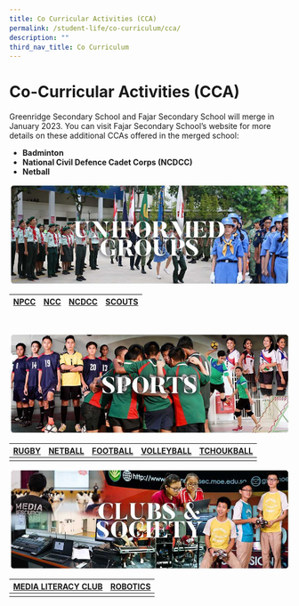 ```yaml
---
title: Co Curricular Activities (CCA)
permalink: /student-life/co-curriculum/cca/
description: ""
third_nav_title: Co Curriculum
---
```

# **Co-Curricular Activities (CCA)**

Greenridge Secondary School and Fajar Secondary School will merge in January 2023. You can visit Fajar Secondary School’s website for more details on these additional CCAs offered in the merged school:  

*   **Badminton**
*   **National Civil Defence Cadet Corps (NCDCC)**
*   **Netball**


![](/images/RESIZED%20Banner_CCA_UG.jpg)

| [NPCC](/co-curriculum/cca/uniformed-group/national-police-cadet-corps-npcc) | [NCC](/co-curriculum/cca/uniformed-group/national-cadet-corp-land-ncc) | [NCDCC](/school-experience/co-curriculum/cca/uniformed-group/girl-guides)| [SCOUTS](/school-experience/co-curriculum/cca/uniformed-group/scouts) |
| --- | --- | --- | --- |
<br>

![](/images/RESIZED%20Banner_CCA_SPORTS.jpg)




| [RUGBY](/co-curriculum/cca/sports-and-games/rugby) | [NETBALL](/co-curriculum/cca/sports-and-games/football) |  [FOOTBALL](/co-curriculum/cca/sports-and-games/football) | [VOLLEYBALL](/co-curriculum/ca/sports-and-games/volleyball) | [TCHOUKBALL](/co-curriculum/cca/sports-and-games/tchoukball) |
| --- | --- | --- | --- |--- |
|  |  |  |  |




![](/images/RESIZED%20Banner_CCA_CLUBS&amp;SOCIETY.jpg)

| [MEDIA LITERACY CLUB](/co-curriculum/ccca/clubs-n-society/media-literacy-club-mlc) | [ROBOTICS](/co-curriculum/cca/clubs-n-society/robotics) |
| --- | --- |
|  |  |